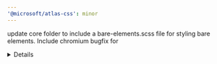 ```yaml
---
'@microsoft/atlas-css': minor
---
```


update core folder to include a bare-elements.scss file for styling bare elements. Include chromium bugfix for <details> box sizing lack of inheritance.
